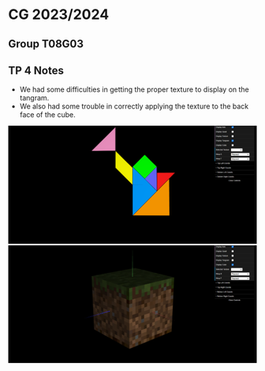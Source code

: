 # CG 2023/2024

## Group T08G03

## TP 4 Notes

- We had some difficulties in getting the proper texture to display on the tangram. 
- We also had some trouble in correctly applying the texture to the back face of the cube.

![Screenshot 1](screenshots/cg-t08g03-tp4-1.png)
![Screenshot 2](screenshots/cg-t08g03-tp4-2.png)